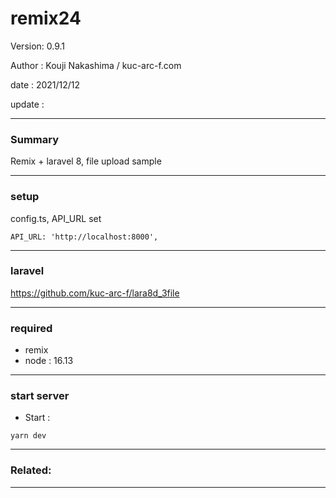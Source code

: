 # remix24

 Version: 0.9.1 

 Author : Kouji Nakashima / kuc-arc-f.com

 date  : 2021/12/12

 update  :

***
### Summary

Remix + laravel 8, file upload sample

***
### setup

config.ts, API_URL set
```
API_URL: 'http://localhost:8000',
```

***
### laravel

https://github.com/kuc-arc-f/lara8d_3file

***
### required
* remix
* node : 16.13

***
### start server
* Start :

```
yarn dev
```

***
### Related: 


***

